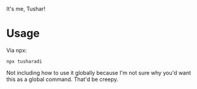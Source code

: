 It's me, Tushar!

# Usage
Via npx:
```
npx tusharadi
```

Not including how to use it globally because I'm not sure why you'd want this as a global command. That'd be creepy.